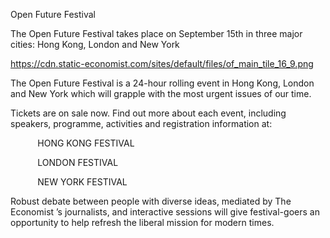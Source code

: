 Open Future Festival

The Open Future Festival takes place on September 15th in three major cities: Hong Kong, London and New York

https://cdn.static-economist.com/sites/default/files/of_main_tile_16_9.png

The  Open Future Festival  is a 24-hour rolling event in Hong Kong, London and New York which will grapple with the most urgent issues of our time. 

Tickets are on sale now. Find out more about each event, including speakers, programme, activities and registration information at: 

            HONG KONG FESTIVAL  

              LONDON FESTIVAL   

              NEW YORK FESTIVAL  

Robust debate between people with diverse ideas, mediated by  The Economist ’s journalists, and interactive sessions will give festival-goers an opportunity to help refresh the liberal mission for modern times.